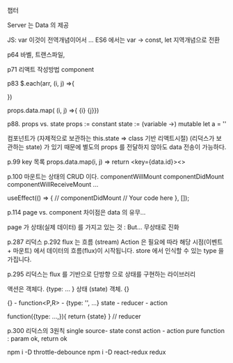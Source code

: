 챕터

Server 는 Data 의 제공


JS: var 이것이 전역개념이어서 ... ES6 에서는
var -> const, let 지역개념으로 전환

p64
바벨, 트랜스파일,

p71
리액트 작성방법
component

p83
$.each(arr, (i, j) =>{

})

props.data.map( (i, j) =>{ {i} {j}})

p88. props vs. state
props := constant
state := (variable ->) mutable
let a = ''

컴포넌트가 (자제적으로 보관하는 this.state  => class 기반 리액트시절)
(리덕스가 보관하는 state) 가 있기 때문에
별도의 props 를 전달하지 않아도 data  전송이 가능하다.

p.99 key 목록
props.data.map(i, j) => return <key={data.id}><>


p.100 마운트는 상태의 CRUD 이다.
componentWillMount
componentDidMount
componentWillReceiveMount
...

useEffect(() => {   // componentDidMount
  // Your code here
}, []);


p.114  page vs. component
차이점은 data 의 유무...

page 가 상태(실제 데이터) 를 가지고 있는 것 : 
But... 
무상태로 진화

p.287 리덕스
p.292 flux 는 흐름 (stream)
Action 은 필요에 따라 해당 시점(이벤트 + 마운트) 에서
데이터의 흐름(flux)이 시작됩니다.
store 에서 인식할 수 있는 type 을 가집니다.

p.295 리덕스는 flux 를 기반으로 단방향 으로 상태를 구현하는 라이브러리

액션은 객체다. {type: ... }
상태 (state) 객체. {}

{} -  function<P,R>  - {type: '', ...}
state -  reducer    - action

function({type: ...,}){ return {state} } // reducer

p.300 리덕스의 3원칙
single source- state
const action - action
pure function : param ok, return ok


npm i -D throttle-debounce
npm i -D react-redux redux



